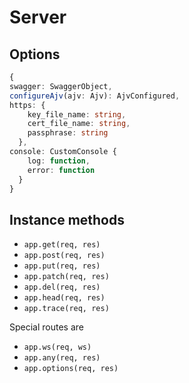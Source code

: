 # Server

## Options

```typescript
{
swagger: SwaggerObject,
configureAjv(ajv: Ajv): AjvConfigured,
https: {
    key_file_name: string,
    cert_file_name: string,
    passphrase: string
  },
console: CustomConsole {
    log: function,
    error: function
  }
}
```

## Instance methods

* `app.get(req, res)`
* `app.post(req, res)`
* `app.put(req, res)`
* `app.patch(req, res)`
* `app.del(req, res)`
* `app.head(req, res)`
* `app.trace(req, res)`

Special routes are

* `app.ws(req, ws)`
* `app.any(req, res)`
* `app.options(req, res)`

